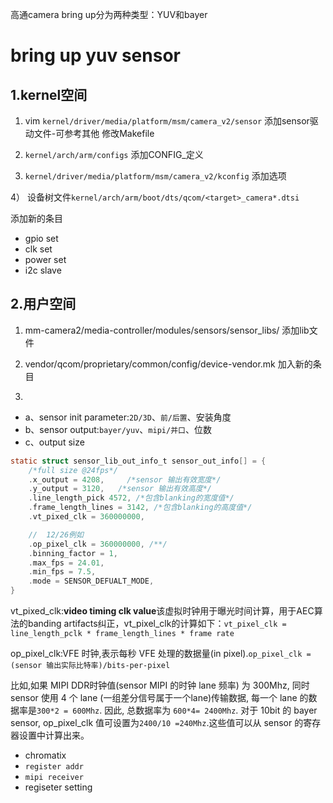 高通camera bring up分为两种类型：YUV和bayer

# bring up yuv sensor

## 1.kernel空间
1) vim `kernel/driver/media/platform/msm/camera_v2/sensor`
添加sensor驱动文件-可参考其他
修改Makefile

2) `kernel/arch/arm/configs`
添加CONFIG_<sensor>定义

3) `kernel/driver/media/platform/msm/camera_v2/kconfig`
添加选项

4） 设备树文件`kernel/arch/arm/boot/dts/qcom/<target>_camera*.dtsi`

添加新的条目

* gpio set
* clk set
* power set
* i2c slave

## 2.用户空间

1) mm-camera2/media-controller/modules/sensors/sensor_libs/<snesor>
添加lib文件

2) vendor/qcom/proprietary/common/config/device-vendor.mk
加入新的条目

3)

* a、sensor init parameter:`2D/3D`、`前/后置`、安装角度
* b、sensor output:`bayer/yuv`、`mipi/并口`、位数
* c、output size

```c
static struct sensor_lib_out_info_t sensor_out_info[] = {
	/*full size @24fps*/
	.x_output = 4208,     /*sensor 输出有效宽度*/
	.y_output = 3120,	/*sensor 输出有效高度*/
	.line_length_pick 4572,	/*包含blanking的宽度值*/
	.frame_length_lines = 3142,	/*包含blanking的高度值*/
	.vt_pixed_clk = 360000000, 

	//  12/26例如
	.op_pixel_clk = 360000000, /**/
	.binning_factor = 1,
	.max_fps = 24.01,
	.min_fps = 7.5,
	.mode = SENSOR_DEFUALT_MODE,
}
```

vt_pixed_clk:**video timing clk value**该虚拟时钟用于曝光时间计算，用于AEC算法的banding artifacts纠正，vt_pixel_clk的计算如下：`vt_pixel_clk = line_length_pclk * frame_length_lines * frame rate`

op_pixel_clk:VFE 时钟,表示每秒 VFE 处理的数据量(in pixel).`op_pixel_clk = (sensor 输出实际比特率)/bits-per-pixel`

比如,如果 MIPI DDR时钟值(sensor MIPI 的时钟 lane 频率) 为 300Mhz, 同时
sensor 使用 4 个 lane (一组差分信号属于一个lane)传输数据, 每一个 lane 的数据率是`300*2 = 600Mhz`. 因此, 总数据率为 `600*4= 2400Mhz`. 对于 10bit 的 bayer sensor, op_pixel_clk 值可设置为`2400/10 =240Mhz`.这些值可以从 sensor 的寄存器设置中计算出来。

* chromatix
* `register addr`
* `mipi receiver`
* regiseter setting
